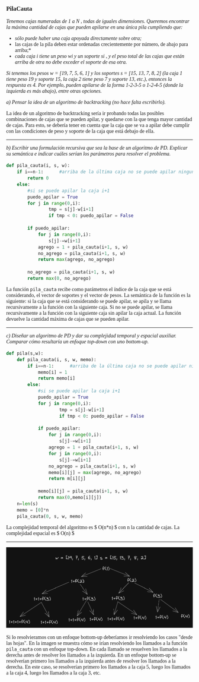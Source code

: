 <font face="LaTeX">

### PilaCauta

*Tenemos cajas numeradas de 1 a N , todas de iguales dimensiones. Queremos encontrar la máxima
cantidad de cajas que pueden apilarse en una única pila cumpliendo que:*
* *sólo puede haber una caja apoyada directamente sobre otra;*
* las cajas de la pila deben estar ordenadas crecientemente por número, de abajo para arriba;*
* *cada caja i tiene un peso wi y un soporte si , y el peso total de las cajas que están arriba de otra no debe exceder el soporte de esa otra.*

*Si tenemos los pesos w = [19, 7, 5, 6, 1] y los soportes s = [15, 13, 7, 8, 2] (la caja 1 tiene peso 19
y soporte 15, la caja 2 tiene peso 7 y soporte 13, etc.), entonces la respuesta es 4. Por ejemplo,
pueden apilarse de la forma 1-2-3-5 o 1-2-4-5 (donde la izquierda es más abajo), entre otras
opciones.*

*a) Pensar la idea de un algoritmo de backtracking (no hace falta escribirlo).*

La idea de un algoritmo de backtracking sería ir probando todas las posibles combinaciones de cajas que se pueden apilar, y quedarse con la que tenga mayor cantidad de cajas. Para esto, se debería tener en cuenta que la caja que se va a apilar debe cumplir con las condiciones de peso y soporte de la caja que está debajo de ella.

---

*b) Escribir una formulación recursiva que sea la base de un algoritmo de PD. Explicar su
semántica e indicar cuáles serían los parámetros para resolver el problema.*

```python
def pila_cauta(i, s, w):
    if i==n-1:      #arriba de la última caja no se puede apilar ninguna
        return 0
    else:
        #si se puede apilar la caja i+1
        puedo_apilar = True
        for j in range(0,i):
                tmp = s[j]-w[i+1]
                if tmp < 0: puedo_apilar = False

        if puedo_apilar:
            for j in range(0,i):
                s[j]-=w[i+1]
            agrego = 1 + pila_cauta(i+1, s, w)
            no_agrego = pila_cauta(i+1, s, w)
            return max(agrego, no_agrego)

        no_agrego = pila_cauta(i+1, s, w)
        return max(0, no_agrego)
```

La función `pila_cauta` recibe como parámetros el índice de la caja que se está considerando, el vector de soportes y el vector de pesos. La semántica de la función es la siguiente: si la caja que se está considerando se puede apilar, se apila y se llama recursivamente a la función con la siguiente caja. Si no se puede apilar, se llama recursivamente a la función con la siguiente caja sin apilar la caja actual. La función devuelve la cantidad máxima de cajas que se pueden apilar.

---

*c) Diseñar un algoritmo de PD y dar su complejidad temporal y espacial auxiliar. Comparar cómo resultaría un enfoque top-down con uno bottom-up.*

```python
def pila(s,w):
    def pila_cauta(i, s, w, memo):
        if i==n-1:      #arriba de la última caja no se puede apilar ninguna
            memo[i] = 1
            return memo[i]
        else:
            #si se puede apilar la caja i+1
            puedo_apilar = True
            for j in range(0,i):
                    tmp = s[j]-w[i+1]
                    if tmp < 0: puedo_apilar = False

            if puedo_apilar:
                for j in range(0,i):
                    s[j]-=w[i+1]
                agrego = 1 + pila_cauta(i+1, s, w)
                for j in range(0,i):
                    s[j]-=w[i+1]
                no_agrego = pila_cauta(i+1, s, w)
                memo[i][j] = max(agrego, no_agrego)
                return m[i][j]

            memo[i][j] = pila_cauta(i+1, s, w)
            return max(0,memo[i][j])
    n=len(s)
    memo = [0]*n
    pila_cauta(0, s, w, memo)
```
La complejidad temporal del algoritmo es $ O(n*n) $ con n la cantidad de cajas.
La complejidad espacial es $ O(n) $ 

---

![llamados_top_down](./img/llamados_top_down.png)

Si lo resolvieramos con un enfoque bottom-up deberíamos ir resolviendo los casos "desde las hojas". En la imagen se muestra cómo se irían resolviendo los llamados a la función `pila_cauta` con un enfoque top-down. En cada llamado se resuelven los llamados a la derecha antes de resolver los llamados a la izquierda. En un enfoque bottom-up se resolverían primero los llamados a la izquierda antes de resolver los llamados a la derecha. En este caso, se resolverían primero los llamados a la caja 5, luego los llamados a la caja 4, luego los llamados a la caja 3, etc.



</font>